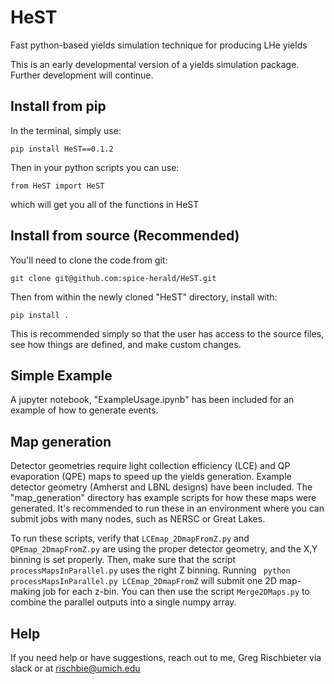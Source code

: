 # HeST
Fast python-based yields simulation technique for producing LHe yields

This is an early developmental version of a yields simulation package. Further development will continue. 

## Install from pip

In the terminal, simply use: 

`pip install HeST==0.1.2`

Then in your python scripts you can use: 

`from HeST import HeST`

which will get you all of the functions in HeST

## Install from source (Recommended)

You'll need to clone the code from git:

`git clone git@github.com:spice-herald/HeST.git`

Then from within the newly cloned "HeST" directory, install with:

`pip install .`

This is recommended simply so that the user has access to the source files, see how things are defined, and make custom changes. 

## Simple Example

A jupyter notebook, "ExampleUsage.ipynb" has been included for an example of how to generate events.

## Map generation

Detector geometries require light collection efficiency (LCE) and QP evaporation (QPE) maps to speed up the yields generation. 
Example detector geometry (Amherst and LBNL designs) have been included. The "map_generation" directory has example scripts
for how these maps were generated. It's recommended to run these in an environment where you can submit jobs with many nodes, such as 
NERSC or Great Lakes. 

To run these scripts, verify that `LCEmap_2DmapFromZ.py` and `QPEmap_2DmapFromZ.py` are using the proper detector geometry, and the X,Y binning is 
set properly. 
Then, make sure that the script `processMapsInParallel.py` uses the right Z binning. Running 
    ``` python processMapsInParallel.py LCEmap_2DmapFromZ```
will submit one 2D map-making job for each z-bin. You can then use the script `Merge2DMaps.py` to combine the parallel outputs into a single numpy array. 

## Help

If you need help or have suggestions, reach out to me, Greg Rischbieter via slack or at rischbie@umich.edu

